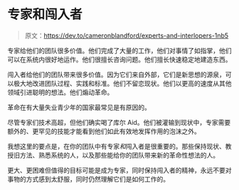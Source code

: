 # 专家和闯入者

> 原文：<https://dev.to/cameronblandford/experts-and-interlopers-1nb5>

专家给他们的团队很多价值。他们完成了大量的工作，他们对事情了如指掌，他们可以在系统内很好地运作。他们很擅长咨询问题。他们擅长快速稳定地建造东西。

闯入者给他们的团队带来很多价值。因为它们来自外部，它们是新思想的源泉，可以极大地改进团队过程、实践和标准。他们不留恋现状。他们以更高的速度从其他领域引进聪明的想法。他们煽动革命。

革命在有大量失业青少年的国家最常见是有原因的。

尽管专家们技术高超，但他们确实喝了库尔 Aid。他们被灌输到现状中，专家需要额外的、更罕见的技能才能看到他们如此有效地发挥作用的泡沫之外。

我想这里的要点是，在你的团队中有专家*和*闯入者是很重要的。那些保持现状、教授旧方法、熟悉系统的人，以及那些能给你的团队带来新的革命性想法的人。

更大、更困难但值得的目标可能是成为专家，同时保持闯入者的精神，永远不要对事物的方式感到太舒服，同时仍然理解它们是如何工作的。